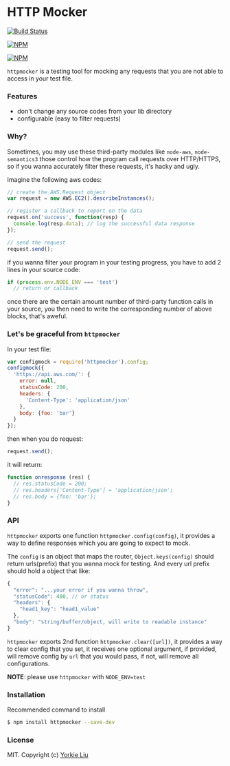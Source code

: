 
HTTP Mocker
===========================

[![Build Status](https://travis-ci.org/yorkie/node-httpmocker.svg)](https://travis-ci.org/yorkie/node-httpmocker)

[![NPM](https://nodei.co/npm/httpmocker.png?stars&downloads)](https://nodei.co/npm/httpmocker/)

[![NPM](https://nodei.co/npm-dl/httpmocker.png)](https://nodei.co/npm/httpmocker/)

`httpmocker` is a testing tool for mocking any requests that you are not able to access in your test file.

### Features

* don't change any source codes from your lib directory
* configurable (easy to filter requests)

### Why?

Sometimes, you may use these third-party modules like `node-aws`, `node-semantics3` those control how the program call requests over HTTP/HTTPS, so if you wanna accurately filter these requests, it's hacky and ugly.

Imagine the following aws codes:

```js
// create the AWS.Request object
var request = new AWS.EC2().describeInstances();

// register a callback to report on the data
request.on('success', function(resp) {
  console.log(resp.data); // log the successful data response
});

// send the request
request.send();
```

if you wanna filter your program in your testing progress, you have to add 2 lines in your source code:

```js
if (process.env.NODE_ENV === 'test')
  // return or callback
```

once there are the certain amount number of third-party function calls in your source, you then need to write the corresponding number of above blocks, that's aweful.

### Let's be graceful from `httpmocker`

In your test file:

```js
var configmock = require('httpmocker').config;
configmock({
  'https://api.aws.com/': {
    error: null,
    statusCode: 200,
    headers: {
      'Content-Type': 'application/json'
    },
    body: {foo: 'bar'}
  }
});
```

then when you do request:

```js
request.send();
```

it will return:

```js
function onresponse (res) {
  // res.statusCode = 200;
  // res.headers['Content-Type'] = 'application/json';
  // res.body = {foo: 'bar'};
}
```

### API

`httpmocker` exports one function `httpmocker.config(config)`, it provides a way to define responses which you are going to expect to mock.

The `config` is an object that maps the router, `Object.keys(config)` should return urls(prefix) that you wanna mock for testing. And every url prefix should hold a object that like:

```js
{
  "error": "...your error if you wanna throw",
  "statusCode": 400, // or status
  "headers": {
    "head1_key": "head1_value"
  },
  "body": "string/buffer/object, will write to readable instance"
}
```

`httpmocker` exports 2nd function `httpmocker.clear([url])`, it provides a way to clear config that you set, it receives one optional argument, if provided, will remove config by `url` that you would pass, if not, will remove all configurations.

**NOTE**: please use `httpmocker` with `NODE_ENV=test`

### Installation

Recommended command to install
```sh
$ npm install httpmocker --save-dev
```

### License

MIT. Copyright (c) [Yorkie Liu](https://github.com/yorkie)
